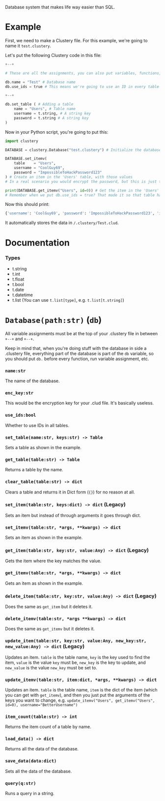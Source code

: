 Database system that makes life way easier than SQL.

Example
===

First, we need to make a Clustery file. For this example, we're going to name it `test.clustery`.

Let's put the following Clustery code in this file:

```py
+--+

# These are all the assignments, you can also put variables, functions, classes, etc. Just make sure to use escape characters when using this syntax since the Clustery parser is not perfect and won't ignore comments in terms of this syntax :/

db.name = "Test" # Database name
db.use_ids = true # This means we're going to use an ID in every table in this database

+--+

db.set_table ( # Adding a table
    name = "Users", # Table name
    username = t.string, # A string key
    password = t.string # A string key
)
```

Now in your Python script, you're going to put this:

```py
import clustery

DATABASE = clustery.Database("test.clustery") # Initialize the database

DATABASE.set_itemv(
    table    = "Users",
    username = "CoolGuy69",
    password = "ImpossibleToHackPassword123"
) # Create an item in the 'Users' table, with those values
# In a real scenario you would encrypt the password, but this is just to show how to use Clustery

print(DATABASE.get_itemv("Users", id=0)) # Get the item in the 'Users' table where the 'id' key is equal to 0
# Remember when we put db.use_ids = true? That made it so that table has  the ID key!
```

Now this should print:
```py
{'username': 'CoolGuy69', 'password': 'ImpossibleToHackPassword123', 'id': 0}
```

It automatically stores the data in `/.clustery/Test.clud`.

Documentation
===

### Types

* t.string
* t.int
* t.float
* t.bool
* t.date
* t.datetime
* t.list (You can use `t.list[type]`, e.g. `t.list[t.string]`)

`Database(path:str)` (`db`)
===

All variable assignments must be at the top of your .clustery file in between `+--+` and `+--+`.

Keep in mind that, when you're doing stuff with the database in side a .clustery file, everything part of the database is part of the `db` variable, so you should put `db.` before every function, run variable assignment, etc.

### `name:str`
The name of the database.

### `enc_key:str`
This would be the encryption key for your .clud file. It's basically useless.

### `use_ids:bool`
Whether to use IDs in all tables.

### `set_table(name:str, keys:str) -> Table`
Sets a table as shown in the example.

### `get_table(table:str) -> Table`
Returns a table by the name.

### `clear_table(table:str) -> dict`
Clears a table and returns it in Dict form (`{}`) for no reason at all.

### `set_item(table:str, keys:dict) -> dict` (Legacy)
Sets an item but instead of through arguments it goes through dict.

### `set_itemv(table:str, *args, **kwargs) -> dict`
Sets an item as shown in the example.

### `get_item(table:str, key:str, value:Any) -> dict` (Legacy)
Gets the item where the key matches the value.

### `get_itemv(table:str, *args, **kwargs) -> dict`
Gets an item as shown in the example.

### `delete_item(table:str, key:str, value:Any) -> dict` (Legacy)
Does the same as `get_item` but it deletes it.

### `delete_itemv(table:str, *args **kwargs) -> dict`
Does the same as `get_itemv` but it deletes it.

### `update_item(table:str, key:str, value:Any, new_key:str, new_value:Any) -> dict` (Legacy)
Updates an item. `table` is the table name, `key` is the key used to find the item, `value` is the value `key` must be, `new_key` is the key to update, and `new_value` is the value `new_key` must be set to.

### `update_itemv(table:str, item:dict, *args, **kwargs) -> dict`
Updates an item. `table` is the table name, `item` is the dict of the item (which you can get with `get_itemv`), and then you just put the arguments of the keys you want to change, e.g. `update_itemv("Users", get_itemv("Users", id=0), username="BetterUsername")`

### `item_count(table:str) -> int`
Returns the item count of a table by name.

### `load_data() -> dict`
Returns all the data of the database.

### `save_data(data:dict)`
Sets all the data of the database.

### `query(q:str)`
Runs a query in a string.